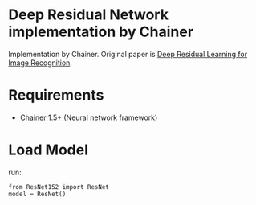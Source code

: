 Deep Residual Network implementation by Chainer
========

Implementation by Chainer. Original paper is [Deep Residual Learning for Image Recognition](http://arxiv.org/abs/1512.03385).

# Requirements

- [Chainer 1.5+](https://github.com/pfnet/chainer) (Neural network framework)



# Load Model

run:

```
from ResNet152 import ResNet
model = ResNet()
```
